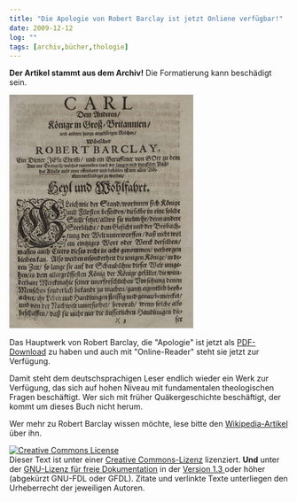 ```yaml
---
title: "Die Apologie von Robert Barclay ist jetzt Onliene verfügbar!"
date: 2009-12-12
log: ""
tags: [archiv,bücher,thologie]
---
```

**Der Artikel stammt aus dem Archiv!** Die Formatierung kann beschädigt sein.


[![apologie.png](apologie.png)](http://resolver.sub.uni-goettingen.de/purl?PPN603374549)


Das Hauptwerk von  Robert Barclay, die "Apologie" ist jetzt als <a href="http://resolver.sub.uni-goettingen.de/purl?PPN603374549">PDF-Download</a> zu haben und auch mit "Online-Reader" steht sie jetzt zur Verfügung.
<!--break-->
Damit steht dem deutschsprachigen Leser endlich wieder ein Werk zur Verfügung, das sich auf hohen Niveau mit fundamentalen theologischen Fragen beschäftigt. Wer sich mit früher Quäkergeschichte beschäftigt, der kommt um dieses Buch nicht herum.  

Wer mehr zu Robert Barclay wissen möchte, lese bitte den <a href="http://de.wikipedia.org/w/index.php?title=Robert_Barclay_(Qu%C3%A4ker)">Wikipedia-Artikel</a> über ihn.


<a rel="license" href="http://creativecommons.org/licenses/by-sa/3.0/de/"><img alt="Creative Commons License" style="border-width:0" src="http://i.creativecommons.org/l/by-sa/3.0/de/88x31.png" /></a><br />Dieser Text  ist unter einer <a rel="license" href="http://creativecommons.org/licenses/by-sa/3.0/de/">Creative Commons-Lizenz</a> lizenziert. **Und** unter der <a href="http://de.wikipedia.org/wiki/GFDL">GNU-Lizenz für freie Dokumentation</a> in der <a href="http://www.gnu.org/licenses/fdl-1.3.html">Version 1.3 </a> oder höher (abgekürzt GNU-FDL oder GFDL). Zitate und verlinkte Texte unterliegen den Urheberrecht der jeweiligen Autoren.
